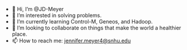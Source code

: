 - 👋 Hi, I’m @JD-Meyer
- 👀 I’m interested in solving problems.
- 🌱 I’m currently learning Control-M, Geneos, and Hadoop.
- 💞️ I’m looking to collaborate on things that make the world a healthier place.
- 📫 How to reach me: jennifer.meyer4@snhu.edu

<!---
JD-Meyer/JD-Meyer is a ✨ special ✨ repository because its `README.md` (this file) appears on your GitHub profile.
You can click the Preview link to take a look at your changes.
--->
